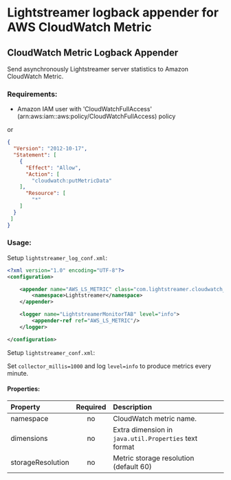 # Lightstreamer logback appender for AWS CloudWatch Metric

## CloudWatch Metric Logback Appender

Send asynchronously Lightstreamer server statistics to Amazon CloudWatch Metric.

### Requirements:
 - Amazon IAM user with 'CloudWatchFullAccess' (arn:aws:iam::aws:policy/CloudWatchFullAccess) policy
 
 or
```json
{
  "Version": "2012-10-17",
  "Statement": [
    {
      "Effect": "Allow",
      "Action": [
        "cloudwatch:putMetricData"
    ],
      "Resource": [
        "*"
    ]
  }
 ]
}
```

### Usage:

Setup `lightstreamer_log_conf.xml`:

```xml
<?xml version="1.0" encoding="UTF-8"?>
<configuration>

	<appender name="AWS_LS_METRIC" class="com.lightstreamer.cloudwatch_metric.logback.appender.AwsMetricAppender">
		<namespace>Lightstreamer</namespace>
	</appender>

    <logger name="LightstreamerMonitorTAB" level="info">
        <appender-ref ref="AWS_LS_METRIC"/>
    </logger>

</configuration>
```

Setup `lightstreamer_conf.xml`:

Set `collector_millis=1000` and log `level=info` to produce metrics every minute.

#### Properties:

| Property          | Required  | Description                                           |
| :---------------- | :-------: | :---------------------------------------------------- |
| namespace         | no        | CloudWatch metric name.                               |
| dimensions        | no        | Extra dimension in `java.util.Properties` text format |
| storageResolution | no        | Metric storage resolution (default 60)                |
